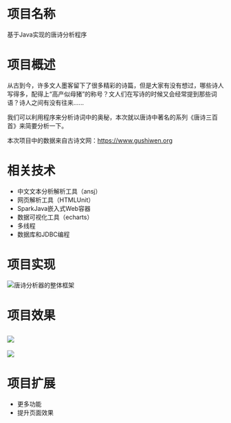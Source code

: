 # 项目名称
基于Java实现的唐诗分析程序
# 项目概述
从古到今，许多文人墨客留下了很多精彩的诗篇，但是大家有没有想过，哪些诗人写得多，配得上“高产似母猪”的称号？文人们在写诗的时候又会经常提到那些词语？诗人之间有没有往来......

我们可以利用程序来分析诗词中的奥秘，本次就以唐诗中著名的系列《唐诗三百首》来简要分析一下。

本次项目中的数据来自古诗文网：https://www.gushiwen.org
# 相关技术
- 中文文本分析解析工具（ansj）
- 网页解析工具（HTMLUnit）
- SparkJava嵌入式Web容器
- 数据可视化工具（echarts）
- 多线程
- 数据库和JDBC编程
# 项目实现
![唐诗分析器的整体框架](https://img-blog.csdnimg.cn/20190415143145384.png?x-oss-process=image/watermark,type_ZmFuZ3poZW5naGVpdGk,shadow_10,text_aHR0cHM6Ly9ibG9nLmNzZG4ubmV0L0RpdmVkMjAxNA==,size_16,color_FFFFFF,t_70)    
    
# 项目效果
![](src\main\resources\output.png)
---
![](src\main\resources\output2.png)
    
# 项目扩展

+ 更多功能
+ 提升页面效果
